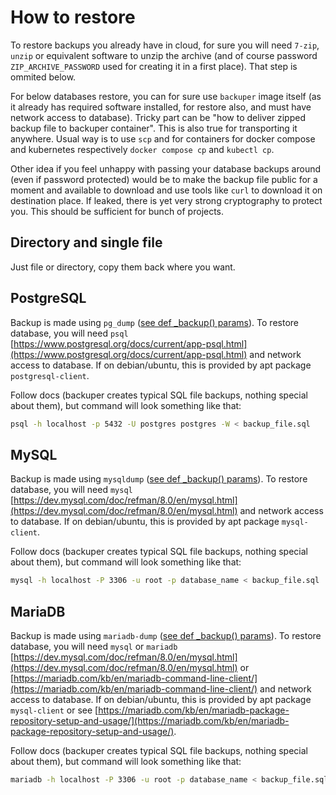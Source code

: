 # How to restore

To restore backups you already have in cloud, for sure you will need `7-zip`, `unzip` or equivalent software to unzip the archive (and of course password `ZIP_ARCHIVE_PASSWORD` used for creating it in a first place). That step is ommited below.

For below databases restore, you can for sure use `backuper` image itself (as it already has required software installed, for restore also, and must have network access to database). Tricky part can be "how to deliver zipped backup file to backuper container". This is also true for transporting it anywhere. Usual way is to use `scp` and for containers for docker compose and kubernetes respectively `docker compose cp` and `kubectl cp`. 

Other idea if you feel unhappy with passing your database backups around (even if password protected) would be to make the backup file public for a moment and available to download and use tools like `curl` to download it on destination place. If leaked, there is yet very strong cryptography to protect you. This should be sufficient for bunch of projects.

## Directory and single file

Just file or directory, copy them back where you want.

## PostgreSQL

Backup is made using `pg_dump` ([see def _backup() params](https://github.com/rafsaf/backuper/blob/main/backuper/backup_targets/postgresql.py)). To restore database, you will need `psql` [https://www.postgresql.org/docs/current/app-psql.html](https://www.postgresql.org/docs/current/app-psql.html) and network access to database. If on debian/ubuntu, this is provided by apt package `postgresql-client`.

Follow docs (backuper creates typical SQL file backups, nothing special about them), but command will look something like that:

```bash
psql -h localhost -p 5432 -U postgres postgres -W < backup_file.sql
```

## MySQL

Backup is made using `mysqldump` ([see def _backup() params](https://github.com/rafsaf/backuper/blob/main/backuper/backup_targets/mysql.py)). To restore database, you will need `mysql` [https://dev.mysql.com/doc/refman/8.0/en/mysql.html](https://dev.mysql.com/doc/refman/8.0/en/mysql.html) and network access to database. If on debian/ubuntu, this is provided by apt package `mysql-client`.

Follow docs (backuper creates typical SQL file backups, nothing special about them), but command will look something like that:

```bash
mysql -h localhost -P 3306 -u root -p database_name < backup_file.sql
```

## MariaDB

Backup is made using `mariadb-dump` ([see def _backup() params](https://github.com/rafsaf/backuper/blob/main/backuper/backup_targets/mariadb.py)). To restore database, you will need `mysql` or `mariadb` [https://dev.mysql.com/doc/refman/8.0/en/mysql.html](https://dev.mysql.com/doc/refman/8.0/en/mysql.html) or [https://mariadb.com/kb/en/mariadb-command-line-client/](https://mariadb.com/kb/en/mariadb-command-line-client/) and network access to database. If on debian/ubuntu, this is provided by apt package `mysql-client` or see [https://mariadb.com/kb/en/mariadb-package-repository-setup-and-usage/](https://mariadb.com/kb/en/mariadb-package-repository-setup-and-usage/).

Follow docs (backuper creates typical SQL file backups, nothing special about them), but command will look something like that:

```bash
mariadb -h localhost -P 3306 -u root -p database_name < backup_file.sql
```

<br>
<br>